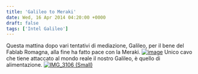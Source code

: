 ```yaml
---
title: 'Galileo to Meraki'
date: Wed, 16 Apr 2014 04:20:00 +0000
draft: false
tags: ['Intel Galileo']
---
```


   Questa mattina dopo vari tentativi di mediazione, Galileo, per il bene del Fablab Romagna, alla fine ha fatto pace con la Meraki. [![image](http://fablabromagna.org/blog/wp-content/uploads/2014/04/image_thumb.png "image")](http://fablabromagna.org/blog/wp-content/uploads/2014/04/image.png)    Unico cavo che tiene attaccato al mondo reale il nostro Galileo, è quello di alimentazione. [![IMG_3106 (Small)](http://fablabromagna.org/blog/wp-content/uploads/2014/04/IMG_3106Small_thumb.jpg "IMG_3106 (Small)")](http://fablabromagna.org/blog/wp-content/uploads/2014/04/IMG_3106Small.jpg)